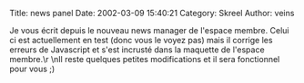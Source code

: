 Title: news panel
Date: 2002-03-09 15:40:21
Category: Skreel
Author: veins

Je vous écrit depuis le nouveau news manager de l'espace membre. Celui ci est actuellement en test (donc vous le voyez pas) mais il corrige les erreurs de Javascript et s'est incrusté dans la maquette de l'espace membre.\r
\nIl reste quelques petites modifications et il sera fonctionnel pour vous  ;)